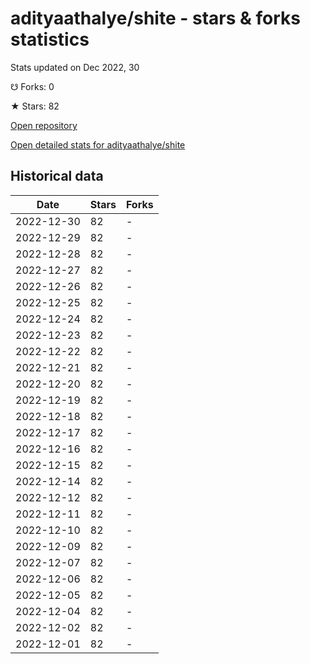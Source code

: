 # adityaathalye/shite - stars & forks statistics

Stats updated on Dec 2022, 30

☋ Forks: 0

★ Stars: 82

[Open repository](https://github.com/adityaathalye/shite)

[Open detailed stats for adityaathalye/shite](https://reviewgithub.com/rep/adityaathalye/shite)

## Historical data
| Date | Stars | Forks |
|------|-------|-------|
| 2022-12-30 | 82 | - | 
| 2022-12-29 | 82 | - | 
| 2022-12-28 | 82 | - | 
| 2022-12-27 | 82 | - | 
| 2022-12-26 | 82 | - | 
| 2022-12-25 | 82 | - | 
| 2022-12-24 | 82 | - | 
| 2022-12-23 | 82 | - | 
| 2022-12-22 | 82 | - | 
| 2022-12-21 | 82 | - | 
| 2022-12-20 | 82 | - | 
| 2022-12-19 | 82 | - | 
| 2022-12-18 | 82 | - | 
| 2022-12-17 | 82 | - | 
| 2022-12-16 | 82 | - | 
| 2022-12-15 | 82 | - | 
| 2022-12-14 | 82 | - | 
| 2022-12-12 | 82 | - | 
| 2022-12-11 | 82 | - | 
| 2022-12-10 | 82 | - | 
| 2022-12-09 | 82 | - | 
| 2022-12-07 | 82 | - | 
| 2022-12-06 | 82 | - | 
| 2022-12-05 | 82 | - | 
| 2022-12-04 | 82 | - | 
| 2022-12-02 | 82 | - | 
| 2022-12-01 | 82 | - | 

